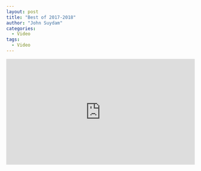 ```yaml
---
layout: post
title: "Best of 2017-2018"
author: "John Suydam"
categories:
  - Video
tags:
  - Video
---
```


<div style="overflow:hidden;padding-bottom:56.25%;position:relative;height:0;">
<iframe style="left:0;top:0;height:100%;width:100%;position:absolute;" width="560" height="315" src="https://www.youtube.com/embed/q6FmJwWyAUQ" frameborder="0" allow="accelerometer; autoplay; encrypted-media; gyroscope; picture-in-picture" allowfullscreen></iframe>
</div>
